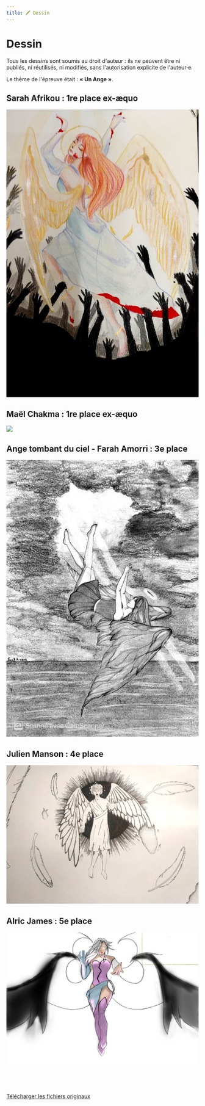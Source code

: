 ```yaml
---
title: 🖍️ Dessin
---
```


# Dessin

<head>
    <meta name="robots" content="noindex" />
</head>

Tous les dessins sont soumis au droit d'auteur : ils ne peuvent
être ni publiés, ni réutilisés, ni modifiés, sans l'autorisation explicite de
l'auteur‧e.

Le thème de l'épreuve était : **« Un Ange »**.

## Sarah Afrikou : 1re place ex-æquo

![](/img/oeuvres/dessin/Ange_Enfer_Sarah.jpg)

## Maël Chakma : 1re place ex-æquo

![](/img/oeuvres/dessin/Maël.png)

## Ange tombant du ciel - Farah Amorri : 3e place

![](/img/oeuvres/dessin/Ange_tombant_du_ciel_Farah.jpg)

## Julien Manson : 4e place

![](/img/oeuvres/dessin/Ange_Julien.jpg)

## Alric James : 5e place

![](/img/oeuvres/dessin/Alric.jpg)

<br/>
<br/>

[Télécharger les fichiers originaux](https://drive.google.com/drive/folders/180xKmVU39K6bF_ND8hPRH50K3dfcO8qf?usp=share_link)